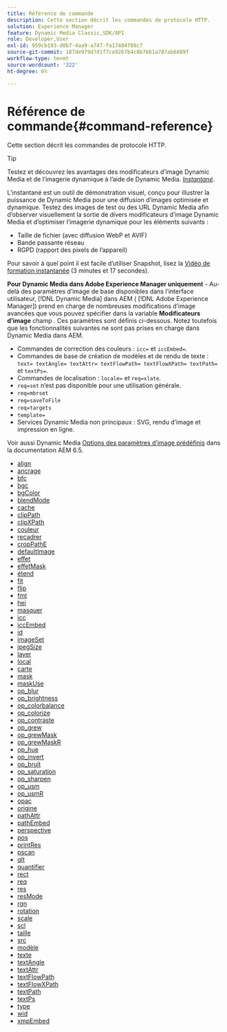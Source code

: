 ```yaml
---
title: Référence de commande
description: Cette section décrit les commandes de protocole HTTP.
solution: Experience Manager
feature: Dynamic Media Classic,SDK/API
role: Developer,User
exl-id: 959cb193-d0b7-4aa9-a747-fa17484f80c7
source-git-commit: 187de979d7d1f7ce92b7b4c8b7661a787ab6889f
workflow-type: tm+mt
source-wordcount: '322'
ht-degree: 6%

---
```


# Référence de commande{#command-reference}

Cette section décrit les commandes de protocole HTTP.

>[!TIP]
>
>Testez et découvrez les avantages des modificateurs d’image Dynamic Media et de l’imagerie dynamique à l’aide de Dynamic Media. [_Instantané_](https://snapshot.scene7.com/).
>
> L’instantané est un outil de démonstration visuel, conçu pour illustrer la puissance de Dynamic Media pour une diffusion d’images optimisée et dynamique. Testez des images de test ou des URL Dynamic Media afin d’observer visuellement la sortie de divers modificateurs d’image Dynamic Media et d’optimiser l’imagerie dynamique pour les éléments suivants :
>* Taille de fichier (avec diffusion WebP et AVIF)
>* Bande passante réseau
>* RGPD (rapport des pixels de l’appareil)
>
>Pour savoir à quel point il est facile d’utiliser Snapshot, lisez la [Vidéo de formation instantanée](https://experienceleague.adobe.com/docs/experience-manager-learn/assets/dynamic-media/images/dynamic-media-snapshot.html?lang=en) (3 minutes et 17 secondes).


**Pour Dynamic Media dans Adobe Experience Manager uniquement** - Au-delà des paramètres d’image de base disponibles dans l’interface utilisateur, [!DNL Dynamic Media] dans AEM ( [!DNL Adobe Experience Manager]) prend en charge de nombreuses modifications d’image avancées que vous pouvez spécifier dans la variable **Modificateurs d’image** champ . Ces paramètres sont définis ci-dessous. Notez toutefois que les fonctionnalités suivantes ne sont pas prises en charge dans Dynamic Media dans AEM.

* Commandes de correction des couleurs : `icc=` et `iccEmbed=`.
* Commandes de base de création de modèles et de rendu de texte : `text= textAngle= textAttr= textFlowPath= textFlowXPath= textPath=` et `textPs=`.
* Commandes de localisation : `locale=` et `req=xlate`.
* `req=set` n’est pas disponible pour une utilisation générale.
* `req=mbrset`
* `req=saveToFile`
* `req=targets`
* `template=`
* Services Dynamic Media non principaux : SVG, rendu d’image et impression en ligne.

<!-- Adobe IS command examples website  http://sj1010010254235.corp.adobe.com/iscommands/ -->

Voir aussi Dynamic Media [Options des paramètres d’image prédéfinis](https://experienceleague.adobe.com/docs/experience-manager-65/assets/dynamic/managing-image-presets.html#dynamic) dans la documentation AEM 6.5.

* [align](r-align.md)
* [ancrage](r-anchor.md)
* [bfc](r-bfc.md)
* [bgc](r-bgc.md)
* [bgColor](r-bgcolor.md)
* [blendMode](r-blendmode.md)
* [cache](r-is-http-cache.md)
* [clipPath](r-clippath.md)
* [clipXPath](r-clipxpath.md)
* [couleur](r-color-commandref.md)
* [recadrer](r-crop.md)
* [cropPathE](r-croppath.md)
* [defaultImage](r-is-http-defaultimage.md)
* [effet](r-effect.md)
* [effetMask](r-effectmask.md)
* [étend](r-extend.md)
* [fit](r-fit.md)
* [flip](r-flip.md)
* [fmt](r-is-http-fmt.md)
* [hei](r-is-http-hei.md)
* [masquer](r-hide.md)
* [icc](r-icc.md)
* [iccEmbed](r-iccembed.md)
* [id](r-id.md)
* [imageSet](r-imageset.md)
* [jpegSize](r-jpegsize.md)
* [layer](r-layer.md)
* [local](r-locale.md)
* [carte](r-map.md)
* [mask](r-mask.md)
* [maskUse](r-maskuse.md)
* [op_blur](r-op-blur.md)
* [op_brightness](r-op-brightness.md)
* [op_colorbalance](r-op-colorbalance.md)
* [op_colorize](r-op-colorize.md)
* [op_contraste](r-op-contrast.md)
* [op_grew](r-op-grow.md)
* [op_grewMask](r-op-growmask.md)
* [op_grewMaskR](r-op-growmaskr.md)
* [op_hue](r-op-hue.md)
* [op_invert](r-op-invert.md)
* [op_bruit](r-op-noise.md)
* [op_saturation](r-op-saturation.md)
* [op_sharpen](r-op-sharpen.md)
* [op_usm](r-op-usm.md)
* [op_usmR](r-op-usmr.md)
* [opac](r-opac.md)
* [origine](r-origin.md)
* [pathAttr](r-pathattr.md)
* [pathEmbed](r-pathembed.md)
* [perspective](r-perspective.md)
* [pos](r-pos.md)
* [printRes](r-printres.md)
* [pscan](r-pscan.md)
* [qlt](r-is-http-qlt.md)
* [quantifier](r-is-http-quantize.md)
* [rect](r-rect.md)
* [req](r-req/r-req.md)
* [res](r-res.md)
* [resMode](r-is-http-resmode.md)
* [rgn](r-rgn.md)
* [rotation](r-rotate.md)
* [scale](r-is-http-scale.md)
* [scl](r-scl.md)
* [taille](r-size-reference.md)
* [src](r-src.md)
* [modèle](r-template.md)
* [texte](r-text.md)
* [textAngle](r-textangle.md)
* [textAttr](r-textattr.md)
* [textFlowPath](r-textflowpath.md)
* [textFlowXPath](r-textflowxpath.md)
* [textPath](r-textpath.md)
* [textPs](r-textps.md)
* [type](r-type.md)
* [wid](r-is-http-wid.md)
* [xmpEmbed](r-xmpembed.md)
